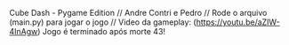 Cube Dash - Pygame Edition //
Andre Contri e Pedro //
Rode o arquivo (main.py) para jogar o jogo //
Video da gameplay: (https://youtu.be/aZIW-4InAgw) Jogo é terminado após morte 43!
